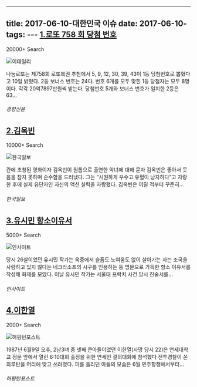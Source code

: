 ---
title: 2017-06-10-대한민국 이슈
date: 2017-06-10-
tags: 
\---
[1.로또 758 회 당첨 번호](http://biz.khan.co.kr/khan_art_view.html?artid=201706102256001&code=920100)
--

20000+ Search

![이데일리](http://t0.gstatic.com/images?q=tbn:ANd9GcR5H0yARIcKKXUcFew30TNcvgyDGgBKusah0MnbMtpdlMrWlgjH7O0o0AkXQavfuZj2OkIwAEep)

나눔로또는 제758회 로또복권 추첨에서 5, 9, 12, 30, 39, 43이 1등 당첨번호로 뽑혔다고 10일 밝혔다. 2등 보너스 번호는 24다. 번호 6개를 모두 맞힌 1등 당첨자는 모두 8명이다. 각각 20억7897만원씩 받는다. 당첨번호 5개와 보너스 번호가 일치한 2등은 63...
###### 경향신문

[2.김옥빈](http://www.hankookilbo.com/v/19ce4ca5d02bf33219ce4ca5d02bf332)
--

10000+ Search

![한국일보](http://t1.gstatic.com/images?q=tbn:ANd9GcR8f4_QnqOHd_jGKQzv1jh0WrSGZUGZ2PIJMKVMItVtUezt_h45HkaYOvAGx7Vso95yT7IUomKO)

칸에 초청된 영화이자 김옥빈이 원톱으로 출연한 악녀에 대해 묻자 김옥빈은 좋아서 웃음을 참지 못하며 순수함을 드러냈다. 그는 “시원하게 부수고 유혈이 낭자하다”고 자랑한 후에 실제 유단자인 자신의 액션 실력을 자랑했다. 김옥빈은 어릴 적부터 꾸준히...
###### 한국일보

[3.유시민 항소이유서](http://www.insight.co.kr/newsRead.php?ArtNo=108879)
--

5000+ Search

![인사이트](http://t2.gstatic.com/images?q=tbn:ANd9GcRe0eU5pRZS75PpcO3o-BeqPvPemATw7WCYieeokHDnR0HXW0Ol38g9_A5wOWDbrFKjPXxUllQm)

당시 26살이었던 유시민 작가는 옥중에서 슬픔도 노여움도 없이 살아가는 자는 조국을 사랑하고 있지 않다는 네크라소프의 시구를 인용하는 등 명문으로 가득한 항소 이유서를 작성해 화제를 모았다. 이날 유시민 작가는 서울대 프락치 사건 당시 진술서를...
###### 인사이트

[4.이한열](http://www.huffingtonpost.kr/2017/06/09/story_n_17014316.html)
--

2000+ Search

![허핑턴포스트](http://t3.gstatic.com/images?q=tbn:ANd9GcRYlBI026fUnP26qpIEDA9IIxFVmKxAMPqMoVsp1Om1wfaQpMuCL9TVT1kWMI_FmlYzI-Hrxjb4)

1987년 6월9일 오후, 2남3녀 중 넷째 큰아들이었던 이한열(사망 당시 22)은 연세대학교 정문 앞에서 열린 6·10대회 출정을 위한 연세인 결의대회에 참석했다 전투경찰이 쏜 최루탄을 머리에 맞고 쓰러졌다. 피를 흘리던 아들의 모습은 6월 민주항쟁에서부터...
###### 허핑턴포스트

